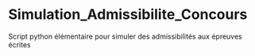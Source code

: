 # Simulation_Admissibilite_Concours
 Script python élémentaire pour simuler des admissibilités aux épreuves écrites
